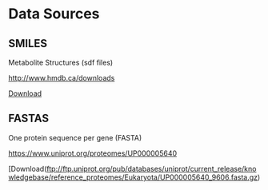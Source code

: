 # Data Sources
## SMILES
Metabolite Structures (sdf files)

<http://www.hmdb.ca/downloads>

[Download](http://www.hmdb.ca/system/downloads/current/structures.zip)

## FASTAS
One protein sequence per gene (FASTA)

<https://www.uniprot.org/proteomes/UP000005640>

[Download(ftp://ftp.uniprot.org/pub/databases/uniprot/current_release/knowledgebase/reference_proteomes/Eukaryota/UP000005640_9606.fasta.gz)

